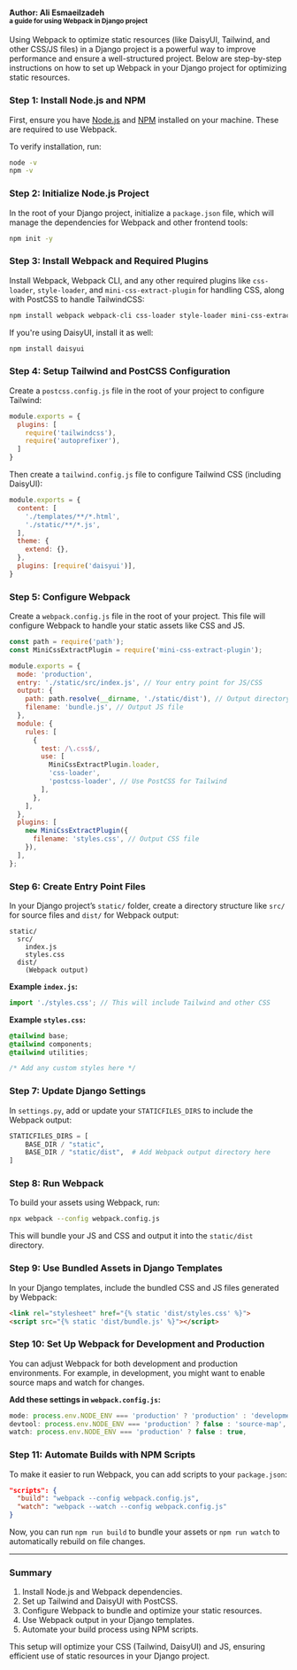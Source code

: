 #### َAuthor: Ali Esmaeilzadeh<br><small>a guide for using Webpack in Django project</small>

Using Webpack to optimize static resources (like DaisyUI, Tailwind, and other CSS/JS files) in a Django project is a powerful way to improve performance and ensure a well-structured project. Below are step-by-step instructions on how to set up Webpack in your Django project for optimizing static resources.

### Step 1: Install Node.js and NPM
First, ensure you have [Node.js](https://nodejs.org/) and [NPM](https://www.npmjs.com/) installed on your machine. These are required to use Webpack.

To verify installation, run:

```bash
node -v
npm -v
```

### Step 2: Initialize Node.js Project
In the root of your Django project, initialize a `package.json` file, which will manage the dependencies for Webpack and other frontend tools:

```bash
npm init -y
```

### Step 3: Install Webpack and Required Plugins
Install Webpack, Webpack CLI, and any other required plugins like `css-loader`, `style-loader`, and `mini-css-extract-plugin` for handling CSS, along with PostCSS to handle TailwindCSS:

```bash
npm install webpack webpack-cli css-loader style-loader mini-css-extract-plugin postcss postcss-loader tailwindcss autoprefixer --save-dev
```

If you're using DaisyUI, install it as well:

```bash
npm install daisyui
```

### Step 4: Setup Tailwind and PostCSS Configuration
Create a `postcss.config.js` file in the root of your project to configure Tailwind:

```js
module.exports = {
  plugins: [
    require('tailwindcss'),
    require('autoprefixer'),
  ]
}
```

Then create a `tailwind.config.js` file to configure Tailwind CSS (including DaisyUI):

```js
module.exports = {
  content: [
    './templates/**/*.html',
    './static/**/*.js',
  ],
  theme: {
    extend: {},
  },
  plugins: [require('daisyui')],
}
```

### Step 5: Configure Webpack
Create a `webpack.config.js` file in the root of your project. This file will configure Webpack to handle your static assets like CSS and JS.

```js
const path = require('path');
const MiniCssExtractPlugin = require('mini-css-extract-plugin');

module.exports = {
  mode: 'production',
  entry: './static/src/index.js', // Your entry point for JS/CSS
  output: {
    path: path.resolve(__dirname, './static/dist'), // Output directory
    filename: 'bundle.js', // Output JS file
  },
  module: {
    rules: [
      {
        test: /\.css$/,
        use: [
          MiniCssExtractPlugin.loader,
          'css-loader',
          'postcss-loader', // Use PostCSS for Tailwind
        ],
      },
    ],
  },
  plugins: [
    new MiniCssExtractPlugin({
      filename: 'styles.css', // Output CSS file
    }),
  ],
};
```

### Step 6: Create Entry Point Files
In your Django project’s `static/` folder, create a directory structure like `src/` for source files and `dist/` for Webpack output:

```
static/
  src/
    index.js
    styles.css
  dist/
    (Webpack output)
```

**Example `index.js`:**

```js
import './styles.css'; // This will include Tailwind and other CSS
```

**Example `styles.css`:**

```css
@tailwind base;
@tailwind components;
@tailwind utilities;

/* Add any custom styles here */
```

### Step 7: Update Django Settings
In `settings.py`, add or update your `STATICFILES_DIRS` to include the Webpack output:

```python
STATICFILES_DIRS = [
    BASE_DIR / "static",
    BASE_DIR / "static/dist",  # Add Webpack output directory here
]
```

### Step 8: Run Webpack
To build your assets using Webpack, run:

```bash
npx webpack --config webpack.config.js
```

This will bundle your JS and CSS and output it into the `static/dist` directory.

### Step 9: Use Bundled Assets in Django Templates
In your Django templates, include the bundled CSS and JS files generated by Webpack:

```html
<link rel="stylesheet" href="{% static 'dist/styles.css' %}">
<script src="{% static 'dist/bundle.js' %}"></script>
```

### Step 10: Set Up Webpack for Development and Production
You can adjust Webpack for both development and production environments. For example, in development, you might want to enable source maps and watch for changes.

**Add these settings in `webpack.config.js`:**

```js
mode: process.env.NODE_ENV === 'production' ? 'production' : 'development',
devtool: process.env.NODE_ENV === 'production' ? false : 'source-map',
watch: process.env.NODE_ENV === 'production' ? false : true,
```

### Step 11: Automate Builds with NPM Scripts
To make it easier to run Webpack, you can add scripts to your `package.json`:

```json
"scripts": {
  "build": "webpack --config webpack.config.js",
  "watch": "webpack --watch --config webpack.config.js"
}
```

Now, you can run `npm run build` to bundle your assets or `npm run watch` to automatically rebuild on file changes.

---

### Summary
1. Install Node.js and Webpack dependencies.
2. Set up Tailwind and DaisyUI with PostCSS.
3. Configure Webpack to bundle and optimize your static resources.
4. Use Webpack output in your Django templates.
5. Automate your build process using NPM scripts.

This setup will optimize your CSS (Tailwind, DaisyUI) and JS, ensuring efficient use of static resources in your Django project.
